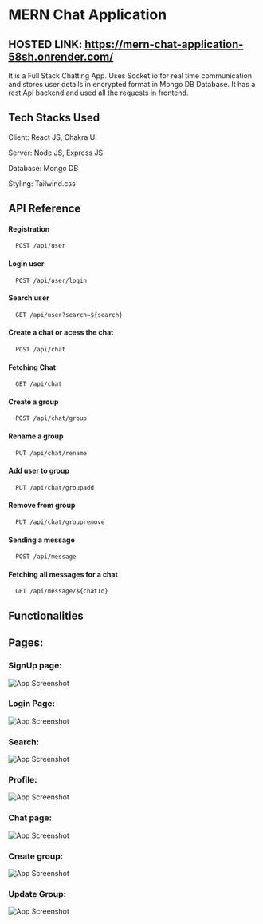 # MERN Chat Application

## HOSTED LINK: https://mern-chat-application-58sh.onrender.com/

It is a Full Stack Chatting App. Uses Socket.io for real time communication and stores user details in encrypted format in Mongo DB Database.
It has a rest Api backend and used all the requests in frontend.

## Tech Stacks Used

Client: React JS, Chakra UI

Server: Node JS, Express JS

Database: Mongo DB

Styling: Tailwind.css


## API Reference

#### Registration

```http
  POST /api/user
```
#### Login user

```http
  POST /api/user/login
```
#### Search user

```http
  GET /api/user?search=${search}
```
#### Create a chat or acess the chat

```http
  POST /api/chat
```
#### Fetching Chat

```http
  GET /api/chat
```
#### Create a group

```http
  POST /api/chat/group
```
#### Rename a group

```http
  PUT /api/chat/rename
```
#### Add user to group

```http
  PUT /api/chat/groupadd
```
#### Remove from group

```http
  PUT /api/chat/groupremove
```
#### Sending a message

```http
  POST /api/message
```
#### Fetching all messages for a chat

```http
  GET /api/message/${chatId}
```

## Functionalities 

## Pages:

### SignUp page:
![App Screenshot](https://res.cloudinary.com/dsvfqcuwy/image/upload/v1712603997/Screenshot_89_q9qdzv.png)

### Login Page:
![App Screenshot](https://res.cloudinary.com/dsvfqcuwy/image/upload/v1712603997/Screenshot_88_pblcf1.png)

### Search:
![App Screenshot](https://res.cloudinary.com/dsvfqcuwy/image/upload/v1712603996/Screenshot_92_s9jyxc.png)

### Profile:
![App Screenshot](https://res.cloudinary.com/dsvfqcuwy/image/upload/v1712603995/Screenshot_90_goqfbv.png)

### Chat page:
![App Screenshot](https://res.cloudinary.com/dsvfqcuwy/image/upload/v1712603995/Screenshot_91_gk6oxl.png)

### Create group:
![App Screenshot](https://res.cloudinary.com/dsvfqcuwy/image/upload/v1712603995/Screenshot_93_dqmme4.png)

### Update Group:
![App Screenshot](https://res.cloudinary.com/dsvfqcuwy/image/upload/v1712603996/Screenshot_94_d3ujwd.png)

